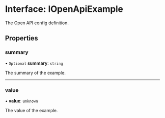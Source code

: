 # Interface: IOpenApiExample

The Open API config definition.

## Properties

### summary

• `Optional` **summary**: `string`

The summary of the example.

___

### value

• **value**: `unknown`

The value of the example.
